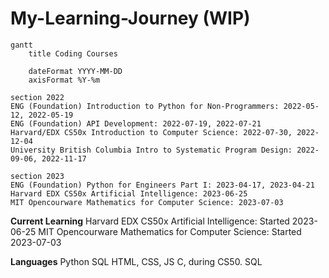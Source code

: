 # My-Learning-Journey (WIP)

```mermaid
gantt
    title Coding Courses

    dateFormat YYYY-MM-DD
    axisFormat %Y-%m

section 2022
ENG (Foundation) Introduction to Python for Non-Programmers: 2022-05-12, 2022-05-19
ENG (Foundation) API Development: 2022-07-19, 2022-07-21
Harvard/EDX CS50x Introduction to Computer Science: 2022-07-30, 2022-12-04
University British Columbia Intro to Systematic Program Design: 2022-09-06, 2022-11-17

section 2023
ENG (Foundation) Python for Engineers Part I: 2023-04-17, 2023-04-21
Harvard EDX CS50x Artificial Intelligence: 2023-06-25
MIT Opencourware Mathematics for Computer Science: 2023-07-03
```

**Current Learning**
Harvard EDX CS50x Artificial Intelligence: Started 2023-06-25
MIT Opencourware Mathematics for Computer Science: Started 2023-07-03

**Languages** 
Python
SQL
HTML, CSS, JS
C, during CS50.
SQL
